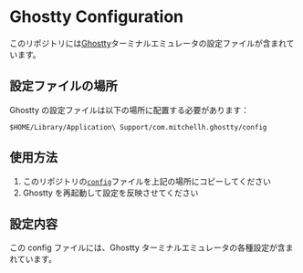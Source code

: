 # Ghostty Configuration

このリポジトリには[Ghostty](https://ghostty.org/)ターミナルエミュレータの設定ファイルが含まれています。

## 設定ファイルの場所

Ghostty の設定ファイルは以下の場所に配置する必要があります：

```
$HOME/Library/Application\ Support/com.mitchellh.ghostty/config
```

## 使用方法

1. このリポジトリの[`config`](config)ファイルを上記の場所にコピーしてください
2. Ghostty を再起動して設定を反映させてください

## 設定内容

この config ファイルには、Ghostty ターミナルエミュレータの各種設定が含まれています。
